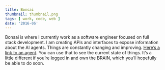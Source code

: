 ```yaml
---
title: Bonsai
thumbnail: thumbnail.png
tags: [ work, code, web ]
date: '2016-06'
---
```

Bonsai is where I currently work as a software engineer focused on full stack development. I am creating APIs and interfaces to expose information about the AI agents. Things are constantly changing and improving. [Here’s a link to an agent](https://beta.bons.ai/ryan/cartpole). You can use that to see the current state of things. It’s a little different if you’re logged in and own the BRAIN, which you’ll hopefully be able to do soon.